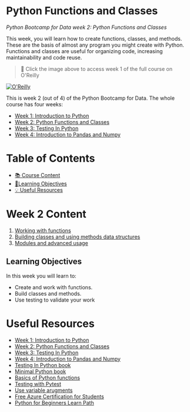 # Python Functions and Classes

_Python Bootcamp for Data week 2: Python Functions and Classes_

This week, you will learn how to create functions, classes, and methods. These are the basis of almost any program you might create with Python. Functions and classes are useful for organizing code, increasing maintainability and code reuse. 

> 🎥 Click the image above to access week 1 of the full course on O'Reilly

[![O'Reilly](https://learning.oreilly.com/covers/urn:orm:video:50146VIDEOPAIML/400w/)](https://learning.oreilly.com/videos/python-bootcamp-for/50146VIDEOPAIML/50146VIDEOPAIML-c4_s1/ "Python Functions and Classes")

This is week 2 (out of 4) of the Python Bootcamp for Data. The whole course has four weeks:

- [Week 1: Introduction to Python](https://github.com/alfredodeza/introduction-to-python)
- [Week 2: Python Functions and Classes](https://github.com/alfredodeza/python-functions-and-classes)
- [Week 3: Testing In Python](https://github.com/alfredodeza/python-testing/)
- [Week 4: Introduction to Pandas and Numpy](https://github.com/alfredodeza/pandas-and-numpy)

# Table of Contents

- [📚 Course Content](#week-2-content)
- [🎯Learning Objectives](#learning-objectives)
- [💡 Useful Resources](#useful-resources)

# Week 2 Content

1. [Working with functions](./notebooks/lesson1/)
1. [Building classes and using methods data structures](./notebooks/lesson2/)
1. [Modules and advanced usage](./notebooks/lesson3/)

## Learning Objectives

In this week you will learn to:

- Create and work with functions.
- Build classes and methods.
- Use testing to validate your work


# Useful Resources

- [Week 1: Introduction to Python](https://github.com/alfredodeza/introduction-to-python)
- [Week 2: Python Functions and Classes](https://github.com/alfredodeza/python-functions-and-classes)
- [Week 3: Testing In Python](https://github.com/alfredodeza/python-testing/)
- [Week 4: Introduction to Pandas and Numpy](https://github.com/alfredodeza/pandas-and-numpy)
- [Testing In Python book](https://learning.oreilly.com/library/view/testing-in-python/97986PAIML/)
- [Minimal Python book](https://www.amazon.com/Minimal-Python-efficient-programmer-onemillion2021-ebook/dp/B0855NSRR7)
- [Basics of Python functions](https://docs.microsoft.com/learn/modules/functions-python/2-function-basics?WT.mc_id=academic-0000-alfredodeza)
- [Testing with Pytest](https://docs.microsoft.com/learn/modules/test-python-with-pytest/?WT.mc_id=academic-0000-alfredodeza)
- [Use variable arugments](https://docs.microsoft.com/learn/modules/functions-python/6-variable-arguments?WT.mc_id=academic-0000-alfredodeza)
- [Free Azure Certification for Students](https://docs.microsoft.com/learn/certifications/student-training-and-certification?WT.mc_id=academic-0000-alfredodeza)
- [Python for Beginners Learn Path](https://docs.microsoft.com/learn/paths/beginner-python/?WT.mc_id=academic-0000-alfredodeza)
